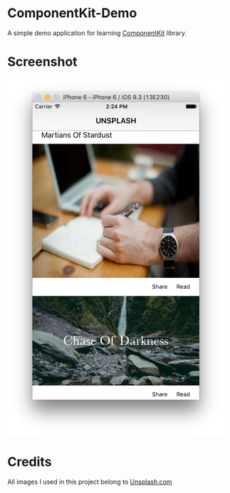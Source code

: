 # ComponentKit-Demo
A simple demo application for learning [ComponentKit](https://github.com/facebook/componentkit) library.

# Screenshot
![ComponentKit app](Screenshots/Screenshot_1.png)

# Credits
All images I used in this project belong to [Unsplash.com](https://unsplash.com/)
